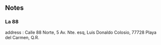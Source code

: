 
## Notes


### La 88 

address :  Calle 88 Norte, 5 Av. Nte. esq, Luis Donaldo Colosio, 77728 Playa del Carmen, Q.R.

